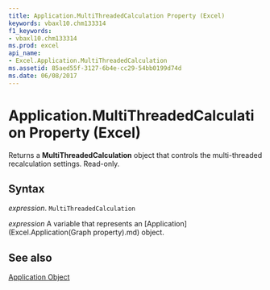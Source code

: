 ```yaml
---
title: Application.MultiThreadedCalculation Property (Excel)
keywords: vbaxl10.chm133314
f1_keywords:
- vbaxl10.chm133314
ms.prod: excel
api_name:
- Excel.Application.MultiThreadedCalculation
ms.assetid: 85aed55f-3127-6b4e-cc29-54bb0199d74d
ms.date: 06/08/2017
---
```



# Application.MultiThreadedCalculation Property (Excel)

Returns a  **MultiThreadedCalculation** object that controls the multi-threaded recalculation settings. Read-only.


## Syntax

 _expression_. `MultiThreadedCalculation`

 _expression_ A variable that represents an [Application](Excel.Application(Graph property).md) object.


## See also


[Application Object](Excel.Application(object).md)

